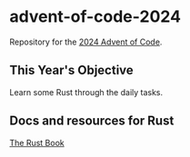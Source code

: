 # advent-of-code-2024

Repository for the [2024 Advent of Code](https://adventofcode.com/2024).

## This Year's Objective

Learn some Rust through the daily tasks.

## Docs and resources for Rust

[The Rust Book](https://doc.rust-lang.org/stable/book/title-page.html)
